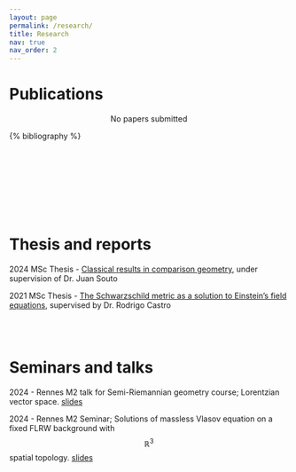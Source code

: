 ```yaml
---
layout: page
permalink: /research/
title: Research
nav: true
nav_order: 2
---
```

 <h1 style="font-size:2em; font-weight:bold;">Publications</h1> 
  

<div style="text-align: center;">

No papers submitted 
</div>


<!-- _pages/research.md -->
<div class="publications">

{% bibliography %}

</div>

<br> <br>
---
<br> <br>
<h1 style="font-size:2em; font-weight:bold;">Thesis and reports</h1> 

2024 MSc Thesis - [Classical results in comparison geometry](https://victorfuentesl.github.io/assets/pdf/Classical_results_in_comparison_geometry__Mémoire_M2__FUENTES_Victor.pdf), under supervision of Dr. Juan Souto

2021 MSc Thesis - [The Schwarzschild metric as a solution to Einstein’s field equations](https://victorfuentesl.github.io/assets/pdf/Abstract.pdf), supervised by Dr. Rodrigo Castro

<br> <br>
<h1 style="font-size:2em; font-weight:bold;">Seminars and talks</h1> 
 
   2024 - Rennes M2 talk for Semi-Riemannian geometry course; Lorentzian vector space. [slides](https://victorfuentesl.github.io/assets/pdf/Semi_Riemannian_Geometry_beamer.pdf)

   2024 - Rennes M2 Seminar; Solutions of massless Vlasov equation on a fixed FLRW background with $$\mathbb{R}^3$$ spatial topology. [slides](https://victorfuentesl.github.io/assets/pdf/Seminar_M2_Beamer-2.pdf)

 
